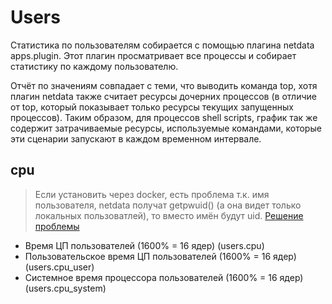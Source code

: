 # Users
Статистика по пользователям собирается с помощью плагина netdata apps.plugin. Этот плагин просматривает все процессы и собирает статистику по каждому пользователю. 

Отчёт по значениям совпадает с теми, что выводить команда top, хотя плагин netdata также считает ресурсы дочерних процессов (в отличие от top, который показывает только ресурсы текущих запущенных процессов). Таким образом, для процессов shell scripts, график так же содержит затрачиваемые ресурсы, используемые командами, которые эти сценарии запускают в каждом временном интервале.

## cpu
>Если установить через docker, есть проблема т.к. имя пользователя, netdata получат getpwuid() (а она видет только локальных пользоватлей), то вместо имён будут uid. [Решение проблемы](https://github.com/netdata/netdata/pull/6472)

- Время ЦП пользователей (1600% = 16 ядер) (users.cpu)
- Пользовательское время ЦП пользователей (1600% = 16 ядер) (users.cpu_user)
- Системное время процессора пользователей (1600% = 16 ядер) (users.cpu_system)
